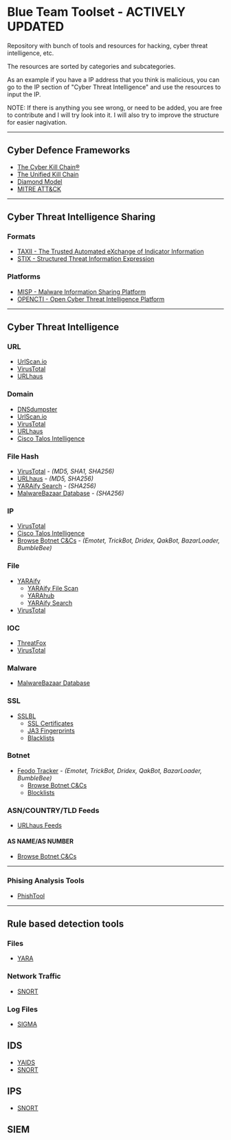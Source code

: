 # Blue Team Toolset - ACTIVELY UPDATED
Repository with bunch of tools and resources for hacking, cyber threat intelligence, etc.

The resources are sorted by categories and subcategories.

As an example if you have a IP address that you think is malicious, you can go to the IP section of "Cyber Threat Intelligence" and use the resources to input the IP.

NOTE: If there is anything you see wrong, or need to be added, you are free to contribute and I will try look into it. I will also try to improve the structure for easier nagivation.

- - - 

## Cyber Defence Frameworks
* [The Cyber Kill Chain®](https://www.lockheedmartin.com/en-us/capabilities/cyber/cyber-kill-chain.html)
* [The Unified Kill Chain](https://www.unifiedkillchain.com/)
* [Diamond Model](https://www.activeresponse.org/wp-content/uploads/2013/07/diamond.pdf)
* [MITRE ATT&CK](https://attack.mitre.org/)

- - - 

## Cyber Threat Intelligence Sharing

### Formats
* [TAXII - The Trusted Automated eXchange of Indicator Information](https://oasis-open.github.io/cti-documentation/taxii/intro)
* [STIX - Structured Threat Information Expression](https://oasis-open.github.io/cti-documentation/stix/intro)

### Platforms
* [MISP - Malware Information Sharing Platform](https://www.misp-project.org/)
* [OPENCTI - Open Cyber Threat Intelligence Platform](https://www.filigran.io/en/products/opencti/)

- - - 

## Cyber Threat Intelligence

### URL
* [UrlScan.io](https://urlscan.io/)
* [VirusTotal](https://www.virustotal.com/gui/home/url)
* [URLhaus](https://urlhaus.abuse.ch/browse/)

### Domain
* [DNSdumpster](https://dnsdumpster.com/)
* [UrlScan.io](https://urlscan.io/)
* [VirusTotal](https://www.virustotal.com/gui/home/url)
* [URLhaus](https://urlhaus.abuse.ch/browse/)
* [Cisco Talos Intelligence](https://talosintelligence.com/reputation_center)

### File Hash
* [VirusTotal](https://www.virustotal.com/gui/home/search) - *(MD5, SHA1, SHA256)*
* [URLhaus](https://urlhaus.abuse.ch/browse/) - *(MD5, SHA256)*
* [YARAify Search](https://yaraify.abuse.ch/search/) - *(SHA256)*
* [MalwareBazaar Database](https://bazaar.abuse.ch/browse/) - *(SHA256)*

### IP
* [VirusTotal](https://www.virustotal.com/gui/home/search)
* [Cisco Talos Intelligence](https://talosintelligence.com/reputation_center)
* [Browse Botnet C&Cs](https://feodotracker.abuse.ch/browse/) - *(Emotet, TrickBot, Dridex, QakBot, BazarLoader, BumbleBee)*

### File
* [YARAify](https://yaraify.abuse.ch/)
    - [YARAify File Scan](https://yaraify.abuse.ch/scan/)
    - [YARAhub](https://yaraify.abuse.ch/yarahub/)
    - [YARAify Search](https://yaraify.abuse.ch/search/)
* [VirusTotal](https://www.virustotal.com/gui/home/upload)

### IOC
* [ThreatFox](https://threatfox.abuse.ch/browse/)
* [VirusTotal](https://www.virustotal.com/gui/home/search)

### Malware
* [MalwareBazaar Database](https://bazaar.abuse.ch/browse/)

### SSL
* [SSLBL](https://sslbl.abuse.ch/)
    - [SSL Certificates](https://sslbl.abuse.ch/ssl-certificates/)
    - [JA3 Fingerprints](https://sslbl.abuse.ch/ja3-fingerprints/)
    - [Blacklists](https://sslbl.abuse.ch/blacklist/)
    
### Botnet
* [Feodo Tracker](https://feodotracker.abuse.ch/) - *(Emotet, TrickBot, Dridex, QakBot, BazarLoader, BumbleBee)*
    - [Browse Botnet C&Cs](https://feodotracker.abuse.ch/browse/)
    - [Blocklists](https://feodotracker.abuse.ch/blocklist/)

### ASN/COUNTRY/TLD Feeds
* [URLhaus Feeds](https://urlhaus.abuse.ch/feeds/)

#### AS NAME/AS NUMBER
* [Browse Botnet C&Cs](https://feodotracker.abuse.ch/browse/)

- - - 

### Phising Analysis Tools
* [PhishTool](https://www.phishtool.com/)

- - - 

## Rule based detection tools
### Files
* [YARA](https://virustotal.github.io/yara/)
### Network Traffic
* [SNORT](https://www.snort.org/)
### Log Files
* [SIGMA](https://github.com/SigmaHQ/sigma)

## IDS
* [YAIDS](https://yaids.io/)
* [SNORT](https://www.snort.org/)

## IPS
* [SNORT](https://www.snort.org/)

## SIEM

